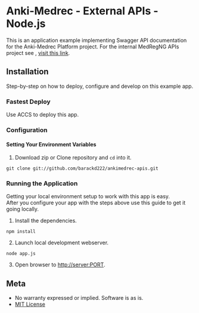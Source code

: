 # Anki-Medrec - External APIs - Node.js

This is an application example implementing Swagger API documentation for the Anki-Medrec Platform project.  For the internal MedRegNG APIs project see , [visit this link](http://anki.medrec.oracleau.cloud).


## Installation

Step-by-step on how to deploy, configure and develop on this example app.

### Fastest Deploy

Use ACCS to deploy this app.

### Configuration

#### Setting Your Environment Variables

1. Download zip or Clone repository and `cd` into it.

```
git clone git://github.com/barackd222/ankimedrec-apis.git
```

### Running the Application

Getting your local environment setup to work with this app is easy.  
After you configure your app with the steps above use this guide to
get it going locally.

1. Install the dependencies.

```
npm install
```

2. Launch local development webserver.

```
node app.js
```

3. Open browser to [http://server:PORT](http://server:PORT).



## Meta

* No warranty expressed or implied.  Software is as is.
* [MIT License](http://www.opensource.org/licenses/mit-license.html)

